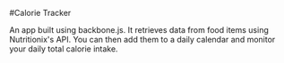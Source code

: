 #Calorie Tracker

An app built using backbone.js. It retrieves data from food items using Nutritionix's API.
You can then add them to a daily calendar and monitor your daily total calorie intake.

